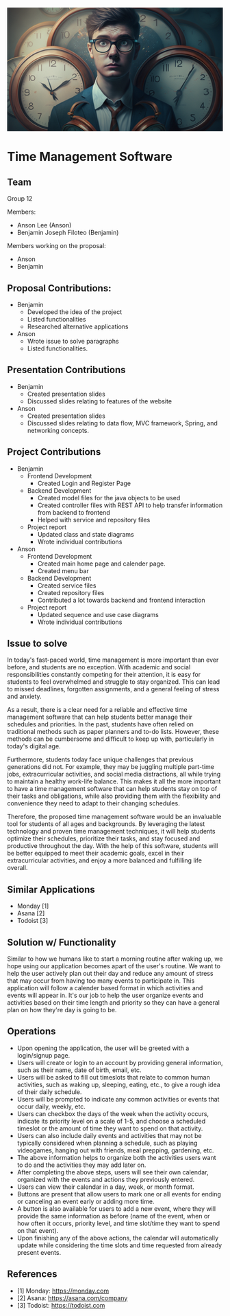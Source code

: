 ![Time Management Background Image](img/time-management-bg.png)
# Time Management Software

## Team

Group 12

Members:
- Anson Lee (Anson)
- Benjamin Joseph Filoteo (Benjamin)

Members working on the proposal:
- Anson
- Benjamin


## Proposal Contributions:
- Benjamin
  - Developed the idea of the project
  - Listed functionalities
  - Researched alternative applications
- Anson
  - Wrote issue to solve paragraphs
  - Listed functionalities.


## Presentation Contributions
- Benjamin
  - Created presentation slides
  - Discussed slides relating to features of the website
- Anson 
  - Created presentation slides
  - Discussed slides relating to data flow, MVC framework, Spring, and networking concepts.

## Project Contributions
- Benjamin
  - Frontend Development
    - Created Login and Register Page
  - Backend Development
    - Created model files for the java objects to be used
    - Created controller files with REST API to help transfer information from backend to frontend
    - Helped with service and repository files
  - Project report
    - Updated class and state diagrams
    - Wrote individual contributions
- Anson
  - Frontend Development
    - Created main home page and calender page.
    - Created menu bar
  - Backend Development
    - Created service files
    - Created repository files
    - Contributed a lot towards backend and frontend interaction
  - Project report
    - Updated sequence and use case diagrams
    - Wrote individual contributions


## Issue to solve
In today's fast-paced world, time management is more important than ever before, and students are no exception. With academic and social responsibilities constantly competing for their attention, it is easy for students to feel overwhelmed and struggle to stay organized. This can lead to missed deadlines, forgotten assignments, and a general feeling of stress and anxiety.

As a result, there is a clear need for a reliable and effective time management software that can help students better manage their schedules and priorities. In the past, students have often relied on traditional methods such as paper planners and to-do lists. However, these methods can be cumbersome and difficult to keep up with, particularly in today's digital age.

Furthermore, students today face unique challenges that previous generations did not. For example, they may be juggling multiple part-time jobs, extracurricular activities, and social media distractions, all while trying to maintain a healthy work-life balance. This makes it all the more important to have a time management software that can help students stay on top of their tasks and obligations, while also providing them with the flexibility and convenience they need to adapt to their changing schedules.

Therefore, the proposed time management software would be an invaluable tool for students of all ages and backgrounds. By leveraging the latest technology and proven time management techniques, it will help students optimize their schedules, prioritize their tasks, and stay focused and productive throughout the day. With the help of this software, students will be better equipped to meet their academic goals, excel in their extracurricular activities, and enjoy a more balanced and fulfilling life overall.

## Similar Applications

- Monday [1]
- Asana [2]
- Todoist [3]

## Solution w/ Functionality
Similar to how we humans like to start a morning routine after waking up, we hope using our application becomes apart of the user's routine. We want to help the user actively plan out their day and reduce any amount of stress that may occur from having too many events to participate in. This application will follow a calender based format in which activities and events will appear in. It's our job to help the user organize events and activities based on their time length and priority so they can have a general plan on how they're day is going to be. 

## Operations
- Upon opening the application, the user will be greeted with a login/signup page.
- Users will create or login to an account by providing general information, such as their name, date of birth, email, etc.
- Users will be asked to fill out timeslots that relate to common human activities, such as waking up, sleeping, eating, etc., to give a rough idea of their daily schedule.
- Users will be prompted to indicate any common activities or events that occur daily, weekly, etc.
- Users can checkbox the days of the week when the activity occurs, indicate its priority level on a scale of 1-5, and choose a scheduled timeslot or the amount of time they want to spend on that activity.
- Users can also include daily events and activities that may not be typically considered when planning a schedule, such as playing videogames, hanging out with friends, meal prepping, gardening, etc.
- The above information helps to organize both the activities users want to do and the activities they may add later on.
- After completing the above steps, users will see their own calendar, organized with the events and actions they previously entered.
- Users can view their calendar in a day, week, or month format.
- Buttons are present that allow users to mark one or all events for ending or canceling an event early or adding more time.
- A button is also available for users to add a new event, where they will provide the same information as before (name of the event, when or how often it occurs, priority level, and time slot/time they want to spend on that event).
- Upon finishing any of the above actions, the calendar will automatically update while considering the time slots and time requested from already present events.

## References
- [1] Monday: https://monday.com
- [2] Asana: https://asana.com/company
- [3] Todoist: https://todoist.com
